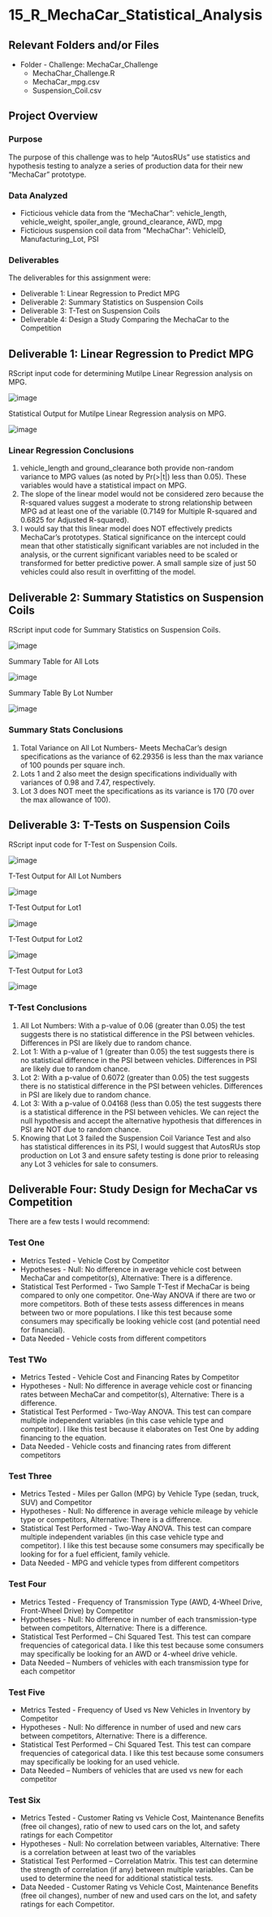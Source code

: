 # 15_R_MechaCar_Statistical_Analysis

## Relevant Folders and/or Files
- Folder - Challenge: MechaCar_Challenge
	- MechaChar_Challenge.R
	- MechaCar_mpg.csv
	- Suspension_Coil.csv

## Project Overview

### Purpose
The purpose of this challenge was to help “AutosRUs” use statistics and hypothesis testing to analyze a series of production data for their new “MechaCar” prototype.  

### Data Analyzed
-	Ficticious vehicle data from the “MechaChar”: vehicle_length, vehicle_weight, spoiler_angle, ground_clearance, AWD, mpg
-	Ficticious suspension coil data from "MechaChar": VehicleID, Manufacturing_Lot, PSI

### Deliverables 
The deliverables for this assignment were:
-	Deliverable 1: Linear Regression to Predict MPG
-	Deliverable 2: Summary Statistics on Suspension Coils
-	Deliverable 3: T-Test on Suspension Coils
-	Deliverable 4: Design a Study Comparing the MechaCar to the Competition


## Deliverable 1: Linear Regression to Predict MPG
RScript input code for determining Mutilpe Linear Regression analysis on MPG.

![image](https://user-images.githubusercontent.com/92705556/160891958-84ce4a29-6ddd-4cb6-8323-448de8bdf219.png)

Statistical Output for Mutilpe Linear Regression analysis on MPG.

![image](https://user-images.githubusercontent.com/92705556/160891983-a91609c0-d6d1-4ec0-98a5-178157f2eb63.png)

 
### Linear Regression Conclusions
1. vehicle_length and ground_clearance both provide non-random variance to MPG values (as noted by Pr(>|t|) less than 0.05).  These variables would have a statistical impact on MPG.
2. The slope of the linear model would not be considered zero because the R-squared values suggest a moderate to strong relationship between MPG ad at least one of the variable (0.7149 for Multiple R-squared and 0.6825 for Adjusted R-squared).
3. I would say that this linear model does NOT effectively predicts MechaCar’s prototypes.  Statical significance on the intercept could mean that other statistically significant variables are not included in the analysis, or the current significant variables need to be scaled or transformed for better predictive power.  A small sample size of just 50 vehicles could also result in overfitting of the model. 


## Deliverable 2: Summary Statistics on Suspension Coils
RScript input code for Summary Statistics on Suspension Coils.

![image](https://user-images.githubusercontent.com/92705556/160892062-49f74ca0-613c-4b82-a882-bb49e57d6130.png)

Summary Table for All Lots

 ![image](https://user-images.githubusercontent.com/92705556/160892098-40ab9230-fd1f-4a56-93c3-bcb3eab6b854.png)

Summary Table By Lot Number

![image](https://user-images.githubusercontent.com/92705556/160892130-c36771dd-e7c1-4dbe-b571-015968479696.png)

 
### Summary Stats Conclusions
1.	Total Variance on All Lot Numbers- Meets MechaCar’s design specifications as the variance of 62.29356 is less than the max variance of 100 pounds per square inch.  
2.	Lots 1 and 2 also meet the design specifications individually with variances of 0.98 and 7.47, respectively.  
3.	Lot 3 does NOT meet the specifications as its variance is 170 (70 over the max allowance of 100).   

## Deliverable 3: T-Tests on Suspension Coils
RScript input code for T-Test on Suspension Coils.

 ![image](https://user-images.githubusercontent.com/92705556/160892154-531270d4-3974-4b1f-952a-0c9ffccd8e2f.png)


T-Test Output for All Lot Numbers
 
 ![image](https://user-images.githubusercontent.com/92705556/160892190-2ac583ec-832e-43b7-b1de-966e4318d070.png)


T-Test Output for Lot1
 
 ![image](https://user-images.githubusercontent.com/92705556/160892212-c987fe84-921b-43a2-968f-d901d4d70bad.png)


T-Test Output for Lot2

![image](https://user-images.githubusercontent.com/92705556/160892249-bdde97e8-00a3-4cb0-9b9c-f16c4c866c25.png)


T-Test Output for Lot3
 
 ![image](https://user-images.githubusercontent.com/92705556/160892279-666cbb40-e2ad-46d0-a295-ff0601b4b230.png)


### T-Test Conclusions
1.	All Lot Numbers: With a p-value of 0.06 (greater than 0.05) the test suggests there is no statistical difference in the PSI between vehicles. Differences in PSI are likely due to random chance.
2.	Lot 1: With a p-value of 1 (greater than 0.05) the test suggests there is no statistical difference in the PSI between vehicles. Differences in PSI are likely due to random chance.
3.	Lot 2: With a p-value of 0.6072 (greater than 0.05) the test suggests there is no statistical difference in the PSI between vehicles. Differences in PSI are likely due to random chance.
4.	Lot 3: With a p-value of 0.04168 (less than 0.05) the test suggests there is a statistical difference in the PSI between vehicles.  We can reject the null hypothesis and accept the alternative hypothesis that differences in PSI are NOT due to random chance.
5.	Knowing that Lot 3 failed the Suspension Coil Variance Test and also has statistical differences in its PSI, I would suggest that AutosRUs stop production on Lot 3 and ensure safety testing is done prior to releasing any Lot 3 vehicles for sale to consumers.  


## Deliverable Four: Study Design for MechaCar vs Competition

There are a few tests I would recommend:

### Test One
-	Metrics Tested - Vehicle Cost by Competitor 
-	Hypotheses - Null: No difference in average vehicle cost between MechaCar and competitor(s), Alternative: There is a difference.
-	Statistical Test Performed - Two Sample T-Test if MechaCar is being compared to only one competitor. One-Way ANOVA if there are two or more competitors.  Both of these tests assess differences in means between two or more populations. I like this test because some consumers may specifically be looking vehicle cost (and potential need for financial).
-	Data Needed - Vehicle costs from different competitors 

### Test TWo
-	Metrics Tested - Vehicle Cost and Financing Rates by Competitor 
-	Hypotheses - Null: No difference in average vehicle cost or financing rates between MechaCar and competitor(s), Alternative: There is a difference.
-	Statistical Test Performed - Two-Way ANOVA.  This test can compare multiple independent variables (in this case vehicle type and competitor). I like this test because it elaborates on Test One by adding financing to the equation.  
-	Data Needed - Vehicle costs and financing rates from different competitors 

### Test Three
-	Metrics Tested - Miles per Gallon (MPG) by Vehicle Type (sedan, truck, SUV) and Competitor
-	Hypotheses - Null: No difference in average vehicle mileage by vehicle type or competitors, Alternative: There is a difference.
-	Statistical Test Performed - Two-Way ANOVA.  This test can compare multiple independent variables (in this case vehicle type and competitor). I like this test because some consumers may specifically be looking for for a fuel efficient, family vehicle.
-	Data Needed - MPG and vehicle types from different competitors 

### Test Four
-	Metrics Tested - Frequency of Transmission Type (AWD, 4-Wheel Drive, Front-Wheel Drive) by Competitor
-	Hypotheses - Null: No difference in number of each transmission-type between competitors, Alternative: There is a difference.
-	Statistical Test Performed – Chi Squared Test.  This test can compare frequencies of categorical data.  I like this test because some consumers may specifically be looking for an AWD or 4-wheel drive vehicle.
-	Data Needed – Numbers of vehicles with each transmission type for each competitor 

### Test Five
-	Metrics Tested - Frequency of Used vs New Vehicles in Inventory by Competitor 
-	Hypotheses - Null: No difference in number of used and new cars between competitors, Alternative: There is a difference.
-	Statistical Test Performed – Chi Squared Test.  This test can compare frequencies of categorical data. I like this test because some consumers may specifically be looking for an used vehicle.
-	Data Needed – Numbers of vehicles that are used vs new for each competitor 

### Test Six
-	Metrics Tested - Customer Rating vs Vehicle Cost, Maintenance Benefits (free oil changes), ratio of new to used cars on the lot, and safety ratings for each Competitor
-	Hypotheses - Null: No correlation between variables, Alternative: There is a correlation between at least two of the variables
-	Statistical Test Performed – Correlation Matrix.  This test can determine the strength of correlation (if any) between multiple variables.  Can be used to determine the need for additional statistical tests.  
-	Data Needed - Customer Rating vs Vehicle Cost, Maintenance Benefits (free oil changes), number of new and used cars on the lot, and safety ratings for each Competitor.

